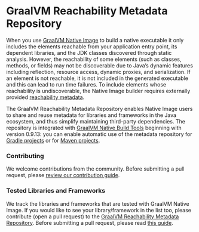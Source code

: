 # GraalVM Reachability Metadata Repository

When you use [GraalVM Native Image](https://www.graalvm.org/22.1/reference-manual/native-image/) to build a native executable it only includes the elements reachable from your application entry point, its dependent libraries, and the JDK classes discovered through static analysis. However, the reachability of some elements (such as classes, methods, or fields) may not be discoverable due to Java’s dynamic features including reflection, resource access, dynamic proxies, and serialization. If an element is not reachable, it is not included in the generated executable and this can lead to run time failures.
To include elements whose reachability is undiscoverable, the Native Image builder requires externally provided [reachability metadata](https://www.graalvm.org/reference-manual/native-image/metadata/).

The GraalVM Reachability Metadata Repository enables Native Image users to share and reuse metadata for libraries and frameworks in the Java ecosystem, and thus simplify maintaining third-party dependencies. The repository is integrated with [GraalVM Native Build Tools](https://github.com/graalvm/native-build-tools) beginning with version 0.9.13: you can enable automatic use of the metadata repository for [Gradle projects](https://graalvm.github.io/native-build-tools/latest/gradle-plugin.html#metadata-support) or for [Maven projects](https://graalvm.github.io/native-build-tools/latest/maven-plugin.html#metadata-support).

### Contributing

We welcome contributions from the community. Before submitting a pull
request, please [review our contribution guide](./CONTRIBUTING.md).


### Tested Libraries and Frameworks

We track the libraries and frameworks that are tested with GraalVM Native Image. If you would like to see your library/framework
in the list too, please contribute (open a pull request) to the [GraalVM Reachability Metadata Repository](https://github.com/oracle/graalvm-reachability-metadata).
Before submitting a pull request, please read [this guide](./CONTRIBUTING.md#tested-libraries-and-frameworks).
